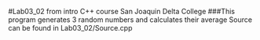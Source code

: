 #Lab03_02 from intro C++ course San Joaquin Delta College
###This program generates 3 random numbers and calculates their average
Source can be found in Lab03_02/Source.cpp
